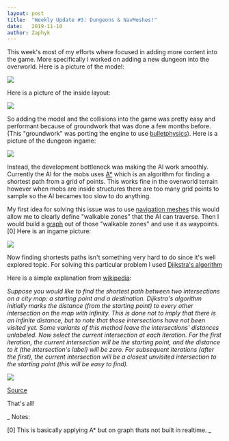 ```yaml
---
layout: post
title:  "Weekly Update #3: Dungeons & NavMeshes!"
date:   2019-11-10
author: Zaphyk
---
```


This week's most of my efforts where focused in adding more content into the game. More specifically I worked on adding a new dungeon into the overworld. Here is a picture of the model:

![](/assets/img/post2/dungeon_blender.png)

Here is a picture of the inside layout:

![](/assets/img/post2/dungeon_layout.jpg)

So adding the model and the collisions into the game was pretty easy and performant because of groundwork that was done a few months before. (This "groundwork" was porting the engine to use [bulletphysics](https://en.wikipedia.org/wiki/Bullet_(software))). Here is a picture of the dungeon ingame:

![](/assets/img/post2/ingame0.png)

Instead, the development bottleneck was making the AI work smoothly. Currently the AI for the mobs uses [A*](https://en.wikipedia.org/wiki/A*_search_algorithm) which is an algorithm for finding a shortest path from a grid of points. This works fine in the overworld terrain however when mobs are inside structures there are too many grid points to sample so the AI becames too slow to do anything.

My first idea for solving this issue was to use [navigation meshes](https://en.wikipedia.org/wiki/Navigation_mesh) this would allow me to clearly define "walkable zones"
that the AI can traverse. Then I would build a [graph](https://en.wikipedia.org/wiki/Graph_theory) out of those "walkable zones" and use it as waypoints.[0] Here is an ingame picture:

![](/assets/img/post2/navmesh.png)

Now finding shortests paths isn't something very hard to do since it's well explored topic. For solving this particular problem I used [Dijkstra's algorithm ](https://en.wikipedia.org/wiki/Dijkstra%27s_algorithm)

Here is a simple explanation from [wikipedia](https://en.wikipedia.org/wiki/Dijkstra%27s_algorithm):

_Suppose you would like to find the shortest path between two intersections on a city map: a starting point and a destination. Dijkstra's algorithm initially marks the distance (from the starting point) to every other intersection on the map with infinity. This is done not to imply that there is an infinite distance, but to note that those intersections have not been visited yet. Some variants of this method leave the intersections' distances unlabeled. Now select the current intersection at each iteration. For the first iteration, the current intersection will be the starting point, and the distance to it (the intersection's label) will be zero. For subsequent iterations (after the first), the current intersection will be a closest unvisited intersection to the starting point (this will be easy to find)._

![](https://upload.wikimedia.org/wikipedia/commons/thumb/5/57/Dijkstra_Animation.gif/220px-Dijkstra_Animation.gif)

[Source](https://en.wikipedia.org/wiki/Dijkstra%27s_algorithm)

That's all!

_
Notes:

[0] This is basically applying A* but on graph thats not built in realtime.
_